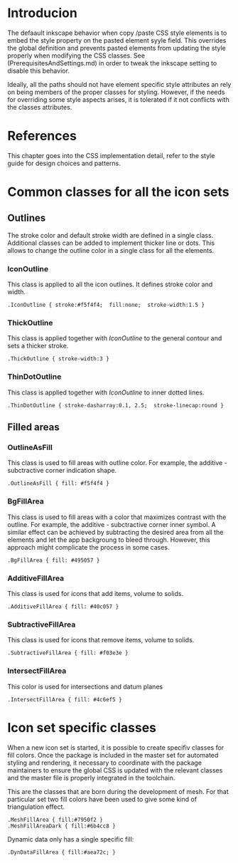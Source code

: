 # Introducion
The defaault inkscape behavior when copy /paste CSS style elements is to embed the style property on the pasted element syyle field. This overrides the global definition and prevents pasted elements from updating the style properly when modifying the CSS classes. See (PrerequisitesAndSettings.md) in order to tweak the inkscape setting to disable this behavior.

Ideally, all the paths should not have element specific style attributes an rely on being members of the proper classes for styling. However, if the needs for overriding some style aspects arises, it is tolerated if it not conflicts with the classes attributes. 

# References
This chapter goes into the CSS implementation detail, refer to the  style guide for design choices and patterns.

# Common classes for all the icon sets

## Outlines
The stroke color and default stroke width are defined in a single class. Additional classes can be added to implement thicker line or dots. This allows to change the outline color in a single class for all the elements.

### IconOutline
This class is applied to all the icon outlines. It defines stroke color and width.

    .IconOutline { stroke:#f5f4f4;  fill:none;  stroke-width:1.5 }

### ThickOutline
This class is applied together with *IconOutline* to the general contour and sets a thicker stroke.

    .ThickOutline { stroke-width:3 }

### ThinDotOutline
This class is applied together with *IconOutline* to inner dotted lines.

    .ThinDotOutline { stroke-dasharray:0.1, 2.5;  stroke-linecap:round }

## Filled areas

### OutlineAsFill
This class is used to fill areas with outline color. For example, the additive - subctractive corner indication shape.

    .OutlineAsFill { fill: #f5f4f4 }

### BgFillArea
This class is used to fill areas with a color that maximizes contrast with the outline. For example, the additive - subctractive corner inner symbol. A similar effect can be achieved by subtracting the desired area from all the elements and let the app backgroung to bleed through. However, this approach might complicate the process in some cases.

    .BgFillArea { fill: #495057 }

### AdditiveFillArea
This class is used for icons that add items, volume to solids.

    .AdditiveFillArea { fill: #40c057 }

### SubtractiveFillArea
This class is used for icons that remove items, volume to solids.

    .SubtractiveFillArea { fill: #f03e3e }

### IntersectFillArea
This color is used for intersections and datum planes

    .IntersectFillArea { fill: #4c6ef5 }

# Icon set specific classes
When a new icon set is started, it is possible to create specifiv classes for fill colors. Once the package is included in the master set for automated styling and rendering, it necessary to coordinate with the package maintainers to ensure the global CSS is updated with the relevant classes and the master file is properly integrated in the toolchain. 

This are the classes that are born during the development of mesh. For that particular set two fill colors have been used to give some kind of triangulation effect.

    .MeshFillArea { fill:#7950f2 }
    .MeshFillAreaDark { fill:#6b4cc8 }

Dynamic data only has a single specific fill:

    .DynDataFillArea { fill:#aea72c; }





